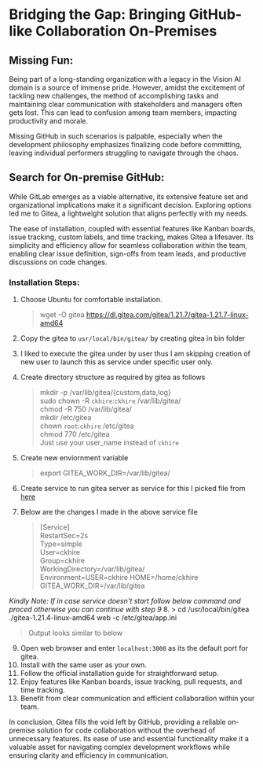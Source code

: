 # Bridging the Gap: Bringing GitHub-like Collaboration On-Premises

## Missing Fun:

Being part of a long-standing organization with a legacy in the Vision AI domain is a source of immense pride. However, amidst the excitement of tackling new challenges, the method of accomplishing tasks and maintaining clear communication with stakeholders and managers often gets lost. This can lead to confusion among team members, impacting productivity and morale. 

Missing GitHub in such scenarios is palpable, especially when the development philosophy emphasizes finalizing code before committing, leaving individual performers struggling to navigate through the chaos.

## Search for On-premise GitHub:

While GitLab emerges as a viable alternative, its extensive feature set and organizational implications make it a significant decision. Exploring options led me to Gitea, a lightweight solution that aligns perfectly with my needs. 

The ease of installation, coupled with essential features like Kanban boards, issue tracking, custom labels, and time tracking, makes Gitea a lifesaver. Its simplicity and efficiency allow for seamless collaboration within the team, enabling clear issue definition, sign-offs from team leads, and productive discussions on code changes.

### Installation Steps:

1. Choose Ubuntu for comfortable installation.
   > wget -O gitea https://dl.gitea.com/gitea/1.21.7/gitea-1.21.7-linux-amd64
2. Copy the gitea to `usr/local/bin/gitea/` by creating gitea in bin folder
3. I liked to execute the gitea under by user thus I am skipping creation of new user to launch this as service under specific user only.
4. Create directory structure as required by gitea as follows
   > mkdir -p /var/lib/gitea/{custom,data,log}  
     sudo chown -R `ckhire`:`ckhire` /var/lib/gitea/  
     chmod -R 750 /var/lib/gitea/  
     mkdir /etc/gitea  
     chown `root`:`ckhire` /etc/gitea  
     chmod 770 /etc/gitea  
   > Just use your user_name instead of `ckhire`
5. Create new enviornment variable
   > export GITEA_WORK_DIR=/var/lib/gitea/

6. Create service to run gitea server as service for this I picked file from [here](https://github.com/go-gitea/gitea/blob/release/v1.21/contrib/systemd/gitea.service)
7. Below are the changes I made in the above service file
   > [Service]  
   RestartSec=2s  
   Type=simple  
   User=ckhire  
   Group=ckhire  
   WorkingDirectory=/var/lib/gitea/  
   Environment=USER=ckhire HOME=/home/ckhire GITEA_WORK_DIR=/var/lib/gitea
  
_Kindly Note: If in case service doesn't start follow below command and proced otherwise you can continue with step 9_
8. > cd /usr/local/bin/gitea  
   ./gitea-1.21.4-linux-amd64 web -c /etc/gitea/app.ini  
   > Output looks similar to below
   
9. Open web browser and enter `localhost:3000` as its the default port for gitea.
7. Install with the same user as your own.
8. Follow the official installation guide for straightforward setup.
9. Enjoy features like Kanban boards, issue tracking, pull requests, and time tracking.
10. Benefit from clear communication and efficient collaboration within your team.

In conclusion, Gitea fills the void left by GitHub, providing a reliable on-premise solution for code collaboration without the overhead of unnecessary features. Its ease of use and essential functionality make it a valuable asset for navigating complex development workflows while ensuring clarity and efficiency in communication.
